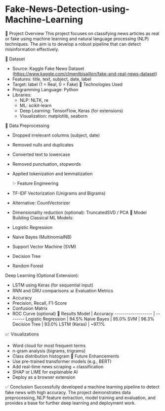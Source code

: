 # Fake-News-Detection-using-Machine-Learning

📌 Project Overview
This project focuses on classifying news articles as real or fake using machine learning and natural language processing (NLP) techniques. The aim is to develop a robust pipeline that can detect misinformation effectively.

📂 Dataset
- Source: Kaggle Fake News Dataset (https://www.kaggle.com/clmentbisaillon/fake-and-real-news-dataset)
- Features: title, text, subject, date, label
- Target: label (1 = Real, 0 = Fake)
🔧 Technologies Used
- Programming Language: Python
- Libraries:
  - NLP: NLTK, re
  - ML: scikit-learn
  - Deep Learning: TensorFlow, Keras (for extensions)
  - Visualization: matplotlib, seaborn

🧹 Data Preprocessing
- Dropped irrelevant columns (subject, date)
- Removed nulls and duplicates
- Converted text to lowercase
- Removed punctuation, stopwords
- Applied tokenization and lemmatization

  ✨ Feature Engineering
- TF-IDF Vectorization (Unigrams and Bigrams)
- Alternative: CountVectorizer
- Dimensionality reduction (optional): TruncatedSVD / PCA
🤖 Model Building
Classical ML Models:
- Logistic Regression
- Naive Bayes (MultinomialNB)
- Support Vector Machine (SVM)
- Decision Tree
- Random Forest

Deep Learning (Optional Extension):
- LSTM using Keras (for sequential input)
- RNN and GRU comparisons
📊 Evaluation Metrics
- Accuracy
- Precision, Recall, F1-Score
- Confusion Matrix
- ROC Curve (optional)
🧪 Results
Model               | Accuracy
------------------- | --------
Logistic Regression | 94.5%
Naive Bayes         | 95.0%
SVM                 | 96.3%
Decision Tree       | 93.0%
LSTM (Keras)        | ~97.1%

📈 Visualizations
- Word cloud for most frequent terms
- n-gram analysis (bigrams, trigrams)
- Class distribution histogram
🧠 Future Enhancements
- Use pre-trained transformer models (e.g., BERT)
- Add real-time news scraping + classification
- SHAP or LIME for explainable AI
- Deploy as a browser extension
  
✅ Conclusion
Successfully developed a machine learning pipeline to detect fake news with high accuracy. The project demonstrates data preprocessing, NLP feature extraction, model training and evaluation, and provides a base for further deep learning and deployment work.
